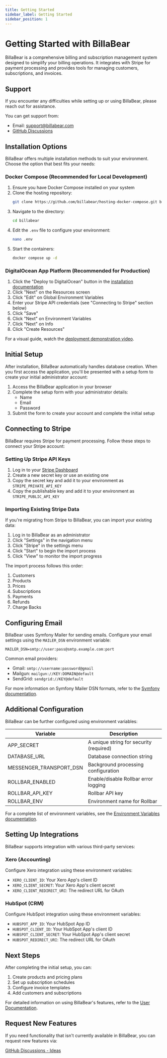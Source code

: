 ```yaml
---
title: Getting Started
sidebar_label: Getting Started
sidebar_position: 1
---
```


# Getting Started with BillaBear

BillaBear is a comprehensive billing and subscription management system designed to simplify your billing operations. It integrates with Stripe for payment processing and provides tools for managing customers, subscriptions, and invoices.

## Support

If you encounter any difficulties while setting up or using BillaBear, please reach out for assistance.

You can get support from:

* Email: support@billabear.com
* [GitHub Discussions](https://github.com/billabear/billabear/discussions/categories/q-a)

## Installation Options

BillaBear offers multiple installation methods to suit your environment. Choose the option that best fits your needs:

### Docker Compose (Recommended for Local Development)

1. Ensure you have Docker Compose installed on your system
2. Clone the hosting repository:
   ```bash
   git clone https://github.com/billabear/hosting-docker-compose.git billabear
   ```
3. Navigate to the directory:
   ```bash
   cd billabear
   ```
4. Edit the `.env` file to configure your environment:
   ```bash
   nano .env
   ```
5. Start the containers:
   ```bash
   docker compose up -d
   ```

### DigitalOcean App Platform (Recommended for Production)

1. Click the "Deploy to DigitalOcean" button in the [installation documentation](../install/deploy_digitalocean)
2. Click "Next" on the Resources screen
3. Click "Edit" on Global Environment Variables
4. Enter your Stripe API credentials (see "Connecting to Stripe" section below)
5. Click "Save"
6. Click "Next" on Environment Variables
7. Click "Next" on Info
8. Click "Create Resources"

For a visual guide, watch the [deployment demonstration video](https://youtu.be/cbInyGtqLCs).

## Initial Setup

After installation, BillaBear automatically handles database creation. When you first access the application, you'll be presented with a setup form to create your initial administrator account:

1. Access the BillaBear application in your browser
2. Complete the setup form with your administrator details:
   - Name
   - Email
   - Password
3. Submit the form to create your account and complete the initial setup

## Connecting to Stripe

BillaBear requires Stripe for payment processing. Follow these steps to connect your Stripe account:

### Setting Up Stripe API Keys

1. Log in to your [Stripe Dashboard](https://dashboard.stripe.com/apikeys)
2. Create a new secret key or use an existing one
3. Copy the secret key and add it to your environment as `STRIPE_PRIVATE_API_KEY`
4. Copy the publishable key and add it to your environment as `STRIPE_PUBLIC_API_KEY`

### Importing Existing Stripe Data

If you're migrating from Stripe to BillaBear, you can import your existing data:

1. Log in to BillaBear as an administrator
2. Click "Settings" in the navigation menu
3. Click "Stripe" in the settings menu
4. Click "Start" to begin the import process
5. Click "View" to monitor the import progress

The import process follows this order:
1. Customers
2. Products
3. Prices
4. Subscriptions
5. Payments
6. Refunds
7. Charge Backs

## Configuring Email

BillaBear uses Symfony Mailer for sending emails. Configure your email settings using the `MAILER_DSN` environment variable:

```
MAILER_DSN=smtp://user:pass@smtp.example.com:port
```

Common email providers:
- Gmail: `smtp://username:password@gmail`
- Mailgun: `mailgun://KEY:DOMAIN@default`
- SendGrid: `sendgrid://KEY@default`

For more information on Symfony Mailer DSN formats, refer to the [Symfony documentation](https://symfony.com/doc/current/mailer.html#transport-setup).

## Additional Configuration

BillaBear can be further configured using environment variables:

| Variable | Description |
| --- | --- |
| APP_SECRET | A unique string for security (required) |
| DATABASE_URL | Database connection string |
| MESSENGER_TRANSPORT_DSN | Background processing configuration |
| ROLLBAR_ENABLED | Enable/disable Rollbar error logging |
| ROLLBAR_API_KEY | Rollbar API key |
| ROLLBAR_ENV | Environment name for Rollbar |

For a complete list of environment variables, see the [Environment Variables documentation](../install/env_variables).

## Setting Up Integrations

BillaBear supports integration with various third-party services:

### Xero (Accounting)

Configure Xero integration using these environment variables:
- `XERO_CLIENT_ID`: Your Xero App's client ID
- `XERO_CLIENT_SECRET`: Your Xero App's client secret
- `XERO_CLIENT_REDIRECT_URI`: The redirect URL for OAuth

### HubSpot (CRM)

Configure HubSpot integration using these environment variables:
- `HUBSPOT_APP_ID`: Your HubSpot App ID
- `HUBSPOT_CLIENT_ID`: Your HubSpot App's client ID
- `HUBSPOT_CLIENT_SECRET`: Your HubSpot App's client secret
- `HUBSPOT_REDIRECT_URI`: The redirect URL for OAuth

## Next Steps

After completing the initial setup, you can:

1. Create products and pricing plans
2. Set up subscription schedules
3. Configure invoice templates
4. Add customers and subscriptions

For detailed information on using BillaBear's features, refer to the [User Documentation](../../user/).

## Request New Features

If you need functionality that isn't currently available in BillaBear, you can request new features via:

[GitHub Discussions - Ideas](https://github.com/billabear/billabear/discussions/categories/ideas)